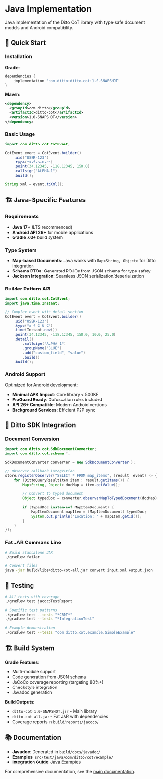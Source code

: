# Java Implementation

Java implementation of the Ditto CoT library with type-safe document models and Android compatibility.

## 🚀 Quick Start

### Installation

**Gradle**:
```groovy
dependencies {
    implementation 'com.ditto:ditto-cot:1.0-SNAPSHOT'
}
```

**Maven**:
```xml
<dependency>
  <groupId>com.ditto</groupId>
  <artifactId>ditto-cot</artifactId>
  <version>1.0-SNAPSHOT</version>
</dependency>
```

### Basic Usage

```java
import com.ditto.cot.CotEvent;

CotEvent event = CotEvent.builder()
    .uid("USER-123")
    .type("a-f-G-U-C")
    .point(34.12345, -118.12345, 150.0)
    .callsign("ALPHA-1")
    .build();

String xml = event.toXml();
```

## 🏗️ Java-Specific Features

### Requirements
- **Java 17+** (LTS recommended)
- **Android API 26+** for mobile applications
- **Gradle 7.0+** build system

### Type System
- **Map-based Documents**: Java works with `Map<String, Object>` for Ditto integration
- **Schema DTOs**: Generated POJOs from JSON schema for type safety
- **Jackson Integration**: Seamless JSON serialization/deserialization

### Builder Pattern API

```java
import com.ditto.cot.CotEvent;
import java.time.Instant;

// Complex event with detail section
CotEvent event = CotEvent.builder()
    .uid("USER-123")
    .type("a-f-G-U-C")
    .time(Instant.now())
    .point(34.12345, -118.12345, 150.0, 10.0, 25.0)
    .detail()
        .callsign("ALPHA-1")
        .groupName("BLUE")
        .add("custom_field", "value")
        .build()
    .build();
```

### Android Support

Optimized for Android development:
- **Minimal APK Impact**: Core library < 500KB
- **ProGuard Ready**: Obfuscation rules included
- **API 26+ Compatible**: Modern Android versions
- **Background Services**: Efficient P2P sync

## 🔌 Ditto SDK Integration

### Document Conversion

```java
import com.ditto.cot.SdkDocumentConverter;
import com.ditto.cot.schema.*;

SdkDocumentConverter converter = new SdkDocumentConverter();

// Observer callback integration
store.registerObserver("SELECT * FROM map_items", (result, event) -> {
    for (DittoQueryResultItem item : result.getItems()) {
        Map<String, Object> docMap = item.getValue();
        
        // Convert to typed document
        Object typedDoc = converter.observerMapToTypedDocument(docMap);
        
        if (typedDoc instanceof MapItemDocument) {
            MapItemDocument mapItem = (MapItemDocument) typedDoc;
            System.out.println("Location: " + mapItem.getId());
        }
    }
});
```

### Fat JAR Command Line

```bash
# Build standalone JAR
./gradlew fatJar

# Convert files
java -jar build/libs/ditto-cot-all.jar convert input.xml output.json
```

## 🧪 Testing

```bash
# All tests with coverage
./gradlew test jacocoTestReport

# Specific test patterns
./gradlew test --tests "*CRDT*"
./gradlew test --tests "*IntegrationTest"

# Example demonstration
./gradlew test --tests "com.ditto.cot.example.SimpleExample"
```

## 🏗️ Build System

**Gradle Features**:
- Multi-module support
- Code generation from JSON schema
- JaCoCo coverage reporting (targeting 80%+)
- Checkstyle integration
- Javadoc generation

**Build Outputs**:
- `ditto-cot-1.0-SNAPSHOT.jar` - Main library
- `ditto-cot-all.jar` - Fat JAR with dependencies
- Coverage reports in `build/reports/jacoco/`

## 📚 Documentation

- **Javadoc**: Generated in `build/docs/javadoc/`
- **Examples**: `src/test/java/com/ditto/cot/example/`
- **Integration Guide**: [Java Examples](../docs/integration/examples/java.md)

For comprehensive documentation, see the [main documentation](../docs/).

